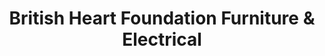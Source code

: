 ---
title: "British Heart Foundation Furniture & Electrical"
url: /kettering/british-heart-foundation-furniture-and-electrical/
shop: charity
---